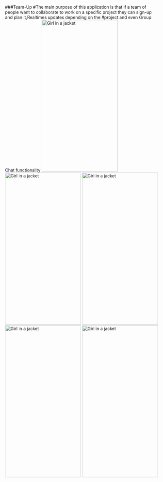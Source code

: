 ###Team-Up
#The main purpose of this application is that if a team of people want to collaborate to work on a specific project they can sign-up and plan it,Realtimes updates depending on the #project and even Group Chat functionality
 <img src="https://user-images.githubusercontent.com/51394913/107607318-e9ca3180-6c5e-11eb-8a54-0f0004e13cda.png" alt="Girl in a jacket" width="250" height="500"> 
 <img src="https://user-images.githubusercontent.com/51394913/107607325-efc01280-6c5e-11eb-987a-42f74984bf48.png" alt="Girl in a jacket" width="250" height="500"> 
  <img src="https://user-images.githubusercontent.com/51394913/107607327-f0f13f80-6c5e-11eb-9873-7f7ccb1a5cf3.png" alt="Girl in a jacket" width="250" height="500"> 
   <img src="https://user-images.githubusercontent.com/51394913/107607310-e5057d80-6c5e-11eb-8a49-3c136ad56ef0.png" alt="Girl in a jacket" width="250" height="500"> 
    <img src="https://user-images.githubusercontent.com/51394913/107607329-f2226c80-6c5e-11eb-8529-0d232015a39d.png" alt="Girl in a jacket" width="250" height="500"> 



